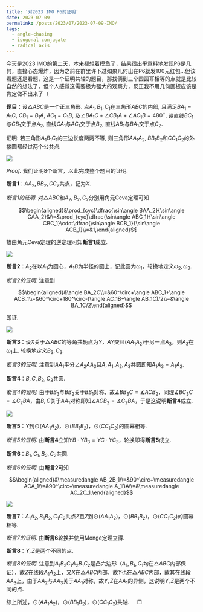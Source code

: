 ```yaml
---
title: '对2023 IMO P6的证明'
date: 2023-07-09
permalink: /posts/2023/07/2023-07-09-IMO/
tags:
  - angle-chasing
  - isogonal conjugate
  - radical axis
---
```


今天是2023 IMO的第二天，本来都想着摸鱼了，结果很出乎意料地发现P6是几何，直接心态爆炸，因为之前在群里许下过如果几何出在P6就发100元红包...但该看题还是看题，这是一个证明共轴的题目，那找俩到三个圆圆幂相等的点就是比较自然的想法了，但个人感觉这需要极为强大的观察力，反正我不用几何画板应该是肯定做不出来了（

**题目**：设$\triangle ABC$是一个正三角形. 点$A_1, B_1,C_1$在三角形$ABC$的内部, 且满足$BA_1= A_1C$, $CB_1 = B_1A$, $AC_1 = C_1B$, 及$\angle BA_1C +\angle CB_1A +\angle AC_1B = 480^{\circ}$. 设直线$BC_1$与$CB_1$交于点$A_2$, 直线$CA_1$与$AC_1$交于点$B_2$, 直线$AB_1$与$BA_1$交于点$C_2$.

证明: 若三角形$A_1B_1C_1$的三边长度两两不等, 则三角形$AA_1A_2$, $BB_1B_2$和$CC_1C_2$的外接圆都经过两个公共点.

<img src="https://llddeddym.github.io/images/2023-07-09(1).png"/>

*Proof.* 我们证明8个断言，以此完成整个题目的证明.

**断言1**：$AA_2,BB_2,CC_2$共点，记为$X$.

*断言1的证明*. 对$\triangle ABC$和$A_2,B_2,C_2$分别用角元Ceva定理可知

$$\begin{aligned}&\prod_{cyc}\dfrac{\sin\angle BAA_2}{\sin\angle CAA_2}&\\=&\prod_{cyc}\dfrac{\sin\angle ABC_1}{\sin\angle CBC_1}\cdot\dfrac{\sin\angle BCB_1}{\sin\angle ACB_1}\\=&1,\end{aligned}$$

故由角元Ceva定理的逆定理可知**断言1**成立.

<img src="https://llddeddym.github.io/images/2023-07-09(2).png"/>

**断言2**：$A_2$在以$A_1$为圆心，$A_1B$为半径的圆上，记此圆为$\omega_1$，轮换地定义$\omega_2,\omega_3$.

*断言2的证明*. 注意到

$$\begin{aligned}&\angle BA_2C\\=&60^\circ+\angle ABC_1+\angle ACB_1\\=&60^\circ+180^\circ-(\angle AC_1B+\angle AB_1C)/2\\=&\angle BA_1C/2\end{aligned}$$

即证.

<img src="https://llddeddym.github.io/images/2023-07-09(3).png"/>

**断言3**：设$X$关于$\triangle ABC$的等角共轭点为$Y$，$AY$交$\odot(AA_1A_2)$于另一点$A_3$，则$A_3$在$\omega_1$上. 轮换地定义$B_3,C_3$.

*断言3的证明*. 注意到$AA_1$平分$\angle A_2AA_3$且$A,A_1,A_2,A_3$共圆即知$A_1A_3=A_1A_2$.

**断言4**：$B,C,B_3,C_3$共圆.

*断言4的证明*. 由于$BB_3$与$BB_2$关于$BB_1$对称，故$\measuredangle BB_3C=\measuredangle ACB_2$，同理$\measuredangle BC_3C=\measuredangle C_2BA$，由$B,C$关于$AA_1$对称即知$\measuredangle ACB_2=\measuredangle C_2BA$，于是这说明**断言4**成立.

<img src="https://llddeddym.github.io/images/2023-07-09(4).png"/>

**断言5**：$Y$到$\odot(AA_1A_2)$，$\odot(BB_1B_2)$，$\odot(CC_1C_2)$的圆幂相等.

*断言5的证明*. 由**断言4**立知$YB\cdot YB_3=YC\cdot YC_3$，轮换即得**断言5**成立.

**断言6**：$B_1,C_1,B_2,C_2$共圆.

*断言6的证明*. 由**断言2**可知

$$\begin{aligned}&\measuredangle AB_2B_1\\=&90^\circ+\measuredangle ACA_1\\=&90^\circ+\measuredangle A_1BA\\=&\measuredangle AC_2C_1.\end{aligned}$$

<img src="https://llddeddym.github.io/images/2023-07-09(5).png"/>

**断言7**：$A_1A_2,B_1B_2,C_1C_2$共点$Z$且$Z$到$\odot(AA_1A_2)$，$\odot(BB_1B_2)$，$\odot(CC_1C_2)$的圆幂相等.

*断言7的证明*. 由**断言6**轮换并使用Monge定理立得.

**断言8**：$Y,Z$是两个不同的点.

*断言8的证明*. 注意到$A_1B_2C_1A_2B_1C_2$是凸六边形（$A_1,B_1,C_1$均在$\triangle ABC$内部保证），故$Z$在线段$A_1A_2$上，又$X$在$\triangle ABC$内部，故$Y$也在$\triangle ABC$内部，故其在线段$AA_3$上，由于$AA_2$与$AA_3$关于$AA_1$对称，故$Y,Z$在$AA_1$的异侧，这说明$Y,Z$是两个不同的点.

综上所述，$\odot(AA_1A_2)$，$\odot(BB_1B_2)$，$\odot(CC_1C_2)$共轴. $\quad\Box$